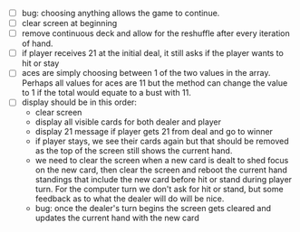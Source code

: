 - [ ] bug: choosing anything allows the game to continue.
- [ ] clear screen at beginning 
- [ ] remove continuous deck and allow for the reshuffle after every iteration of hand.
- [ ] if player receives 21 at the initial deal, it still asks if the player wants to hit or stay
- [ ] aces are simply choosing between 1 of the two values in the array. Perhaps all values for aces are 11 but the method can change the value to 1 if the total would equate to a bust with 11. 
- [ ] display should be in this order:
  - clear screen
  - display all visible cards for both dealer and player
  - display 21 message if player gets 21 from deal and go to winner
  - if player stays, we see their cards again but that should be removed as the top of the screen still shows the current hand.
  - we need to clear the screen when a new card is dealt to shed focus on the new card, then clear the screen and reboot the current hand standings that include the new card before hit or stand during player turn. For the computer turn we don't ask for hit or stand, but some feedback as to what the dealer will do will be nice.
  - bug: once the dealer's turn begins the screen gets cleared and updates the current hand with the new card
